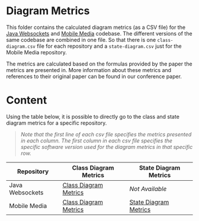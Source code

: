 # Diagram Metrics
This folder contains the calculated diagram metrics (as a CSV file) for the [Java Websockets](https://github.com/TooTallNate/Java-WebSocket) and [Mobile Media](https://github.com/julioserafim/MobileMedia) codebase. The different versions of the same codebase are combined in one file. So that there is one `class-diagram.csv` file for each repository and a `state-diagram.csv` just for the Mobile Media repository.

The metrics are calculated based on the formulas provided by the paper the metrics are presented in. More information about these metrics and references to their original paper can be found in our conference paper.

# Content
Using the table below, it is possible to directly go to the class and state diagram metrics for a specific repository.

> *Note that the first line of each csv file specifies the metrics presented in each column. The first column in each csv file specifies the specific software version used for the diagram metrics in that specific row.*

| Repository        | Class Diagram Metrics                                             | State Diagram Metrics                                          |
| ---               | ---                                                               | ---                                                            |
| Java Websockets   | [Class Diagram Metrics](./java-websockets/class-diagram.csv)      | *Not Available*                                              |
| Mobile Media      | [Class Diagram Metrics](./mobile-media/class-diagram.csv)         | [State Diagram Metrics](./mobile-media/state-diagram.csv)      |